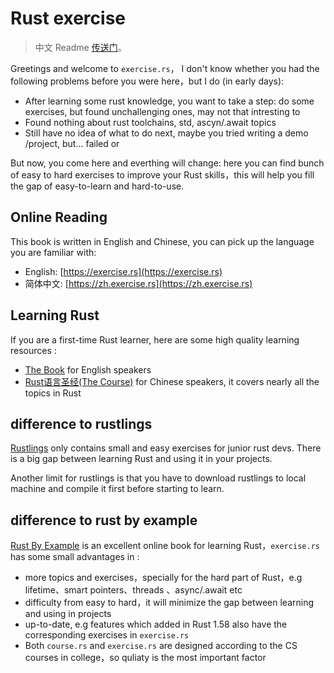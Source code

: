 # Rust exercise
> 中文 Readme [传送门](./zh-CN/Readme.md)。

Greetings and welcome to `exercise.rs`， I don't know whether you had the following problems before you were here，but I do (in early days): 

- After learning some rust knowledge, you want to take a step:  do some exercises, but found unchallenging ones, may not that intresting to
- Found nothing about rust toolchains, std, ascyn/.await topics
- Still have no idea of what to do next, maybe you tried writing a demo /project, but... failed or 

But now, you come here and everthing will change: here you can find bunch of easy to hard exercises to improve your Rust skills，this will help you fill the gap of easy-to-learn and hard-to-use.


## Online Reading
This book is written in English and Chinese, you can pick up the language you are familiar with:
- English: [https://exercise.rs](https://exercise.rs)
- 简体中文: [https://zh.exercise.rs](https://zh.exercise.rs)

## Learning Rust
If you are a first-time Rust learner, here are some high quality learning resources :
- [The Book](https://doc.rust-lang.org/book/index.html) for English  speakers
- [Rust语言圣经(The Course)](https://course.rs) for Chinese speakers, it covers nearly all the topics in Rust


## difference to rustlings
[Rustlings](https://github.com/rust-lang/rustlings) only contains small and easy exercises for junior rust devs. There is a big gap between learning Rust and using it in your projects.

Another limit for rustlings is that you have to download rustlings to local machine and compile it first before starting to learn.

## difference to rust by example
[Rust By Example](https://doc.rust-lang.org/stable/rust-by-example/) is an excellent online book for learning Rust，`exercise.rs` has some small advantages in :

- more topics and exercises，specially for the hard part of Rust，e.g lifetime、smart pointers、threads 、async/.await etc
- difficulty from easy to hard，it will minimize the gap between learning and using in projects
- up-to-date, e.g features which added in Rust 1.58 also have the corresponding exercises in `exercise.rs`
- Both `course.rs` and `exercise.rs` are designed according to the CS courses in college，so quliaty is the most important factor


